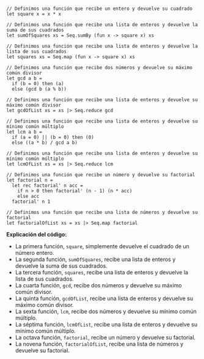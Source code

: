```f#

// Definimos una función que recibe un entero y devuelve su cuadrado
let square x = x * x

// Definimos una función que recibe una lista de enteros y devuelve la suma de sus cuadrados
let sumOfSquares xs = Seq.sumBy (fun x -> square x) xs

// Definimos una función que recibe una lista de enteros y devuelve la lista de sus cuadrados
let squares xs = Seq.map (fun x -> square x) xs

// Definimos una función que recibe dos números y devuelve su máximo común divisor
let gcd a b =
  if (b = 0) then (a)
  else (gcd b (a % b))

// Definimos una función que recibe una lista de enteros y devuelve su máximo común divisor
let gcdOfList xs = xs |> Seq.reduce gcd

// Definimos una función que recibe una lista de enteros y devuelve su mínimo común múltiplo
let lcm a b =
  if (a = 0) || (b = 0) then (0)
  else ((a * b) / gcd a b)

// Definimos una función que recibe una lista de enteros y devuelve su mínimo común múltiplo
let lcmOfList xs = xs |> Seq.reduce lcm

// Definimos una función que recibe un número y devuelve su factorial
let factorial n =
  let rec factorial' n acc =
    if n > 0 then factorial' (n - 1) (n * acc)
    else acc
  factorial' n 1

// Definimos una función que recibe una lista de números y devuelve su factorial
let factorialOfList xs = xs |> Seq.map factorial

```

**Explicación del código:**

* La primera función, `square`, simplemente devuelve el cuadrado de un número entero.
* La segunda función, `sumOfSquares`, recibe una lista de enteros y devuelve la suma de sus cuadrados.
* La tercera función, `squares`, recibe una lista de enteros y devuelve la lista de sus cuadrados.
* La cuarta función, `gcd`, recibe dos números y devuelve su máximo común divisor.
* La quinta función, `gcdOfList`, recibe una lista de enteros y devuelve su máximo común divisor.
* La sexta función, `lcm`, recibe dos números y devuelve su mínimo común múltiplo.
* La séptima función, `lcmOfList`, recibe una lista de enteros y devuelve su mínimo común múltiplo.
* La octava función, `factorial`, recibe un número y devuelve su factorial.
* La novena función, `factorialOfList`, recibe una lista de números y devuelve su factorial.